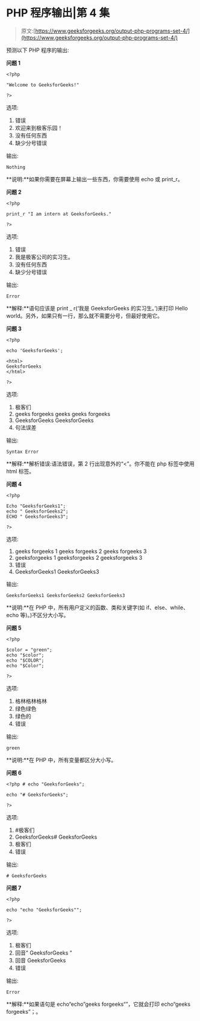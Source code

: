 # PHP 程序输出|第 4 集

> 原文:[https://www.geeksforgeeks.org/output-php-programs-set-4/](https://www.geeksforgeeks.org/output-php-programs-set-4/)

预测以下 PHP 程序的输出:

**问题 1**

```
<?php

"Welcome to GeeksforGeeks!"

?>
```

选项:

1.  错误
2.  欢迎来到极客乐园！
3.  没有任何东西
4.  缺少分号错误

输出:

```
Nothing

```

**说明:**如果你需要在屏幕上输出一些东西，你需要使用 echo 或 print_r。

**问题 2**

```
<?php

print_r "I am intern at GeeksforGeeks."

?>
```

选项:

1.  错误
2.  我是极客公司的实习生。
3.  没有任何东西
4.  缺少分号错误

输出:

```
Error

```

**解释:**语句应该是 print _ r(‘我是 GeeksforGeeks 的实习生。’)来打印 Hello world。另外，如果只有一行，那么就不需要分号，但最好使用它。

**问题 3**

```
<?php

echo 'GeeksforGeeks';

<html>
GeeksforGeeks
</html>

?>
```

选项:

1.  极客们
2.  geeks forgeeks geeks geeks forgeeks
3.  GeeksforGeeks
    GeeksforGeeks
4.  句法误差

输出:

```
Syntax Error

```

**解释:**解析错误:语法错误，第 2 行出现意外的“<”。你不能在 php 标签中使用 html 标签。

**问题 4**

```
<?php

Echo "GeeksforGeeks1";
echo " GeeksforGeeks2";
ECHO " GeeksforGeeks3";

?>
```

选项:

1.  geeks forgeeks 1 geeks forgeeks 2 geeks forgeeks 3
2.  geeksforgeeks 1
    geeksforgeeks 2
    geeksforgeeks 3
3.  错误
4.  GeeksforGeeks1 GeeksforGeeks3

输出:

```
GeeksforGeeks1 GeeksforGeeks2 GeeksforGeeks3

```

**说明:**在 PHP 中，所有用户定义的函数、类和关键字(如 if、else、while、echo 等)。)不区分大小写。

**问题 5**

```
<?php

$color = "green";
echo "$color";
echo "$COLOR";
echo "$Color";

?>
```

选项:

1.  格林格林格林
2.  绿色绿色
3.  绿色的
4.  错误

输出:

```
green

```

**说明:**在 PHP 中，所有变量都区分大小写。

**问题 6**

```
<?php # echo "GeeksforGeeks";

echo "# GeeksforGeeks"; 

?>
```

选项:

1.  #极客们
2.  GeeksforGeeks# GeeksforGeeks
3.  极客们
4.  错误

输出:

```
# GeeksforGeeks

```

**问题 7**

```
<?php

echo "echo "GeeksforGeeks"";

?>
```

选项:

1.  极客们
2.  回音" GeeksforGeeks "
3.  回音 GeeksforGeeks
4.  错误

输出:

```
Error

```

**解释:**如果语句是 echo“echo”geeks forgeeks“”，它就会打印 echo“geeks forgeeks”；。